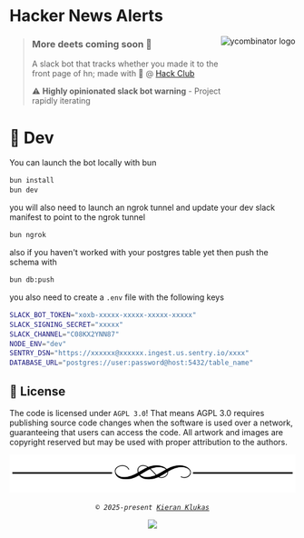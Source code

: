 # Hacker News Alerts

<img src="https://cachet.dunkirk.sh/emojis/ycombinator/r" height="175" align="right" alt="ycombinator logo">

> ### More deets coming soon 👀
>
> A slack bot that tracks whether you made it to the front page of hn; made with 💖 @ [Hack Club](https://github.com/hackclub)
>
> ⚠️ **Highly opinionated slack bot warning** - Project rapidly iterating

# 🚧 Dev

You can launch the bot locally with bun

```bash
bun install
bun dev
```

you will also need to launch an ngrok tunnel and update your dev slack manifest to point to the ngrok tunnel

```bash
bun ngrok
```

also if you haven't worked with your postgres table yet then push the schema with

```bash
bun db:push
```

you also need to create a `.env` file with the following keys

```bash
SLACK_BOT_TOKEN="xoxb-xxxxx-xxxxx-xxxxx-xxxxx"
SLACK_SIGNING_SECRET="xxxxx"
SLACK_CHANNEL="C08KX2YNN87"
NODE_ENV="dev"
SENTRY_DSN="https://xxxxxx@xxxxxx.ingest.us.sentry.io/xxxx"
DATABASE_URL="postgres://user:password@host:5432/table_name"
```

## 📜 License

The code is licensed under `AGPL 3.0`! That means AGPL 3.0 requires publishing source code changes when the software is used over a network, guaranteeing that users can access the code. All artwork and images are copyright reserved but may be used with proper attribution to the authors.

<p align="center">
	<img src="https://raw.githubusercontent.com/taciturnaxolotl/carriage/master/.github/images/line-break.svg" />
</p>

<p align="center">
	<i><code>&copy 2025-present <a href="https://github.com/taciturnaxolotl">Kieran Klukas</a></code></i>
</p>

<p align="center">
	<a href="https://github.com/taciturnaxolotl/hn-alerts/blob/master/LICENSE.md"><img src="https://img.shields.io/static/v1.svg?style=for-the-badge&label=License&message=MIT&logoColor=d9e0ee&colorA=363a4f&colorB=b7bdf8"/></a>
</p>
